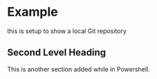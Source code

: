 # Example

this is setup to show a local Git repository

## Second Level Heading

This is another section added while in Powershell.
